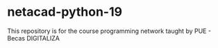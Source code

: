 # netacad-python-19
This repository is for the course programming network taught by PUE - Becas DIGITALIZA
